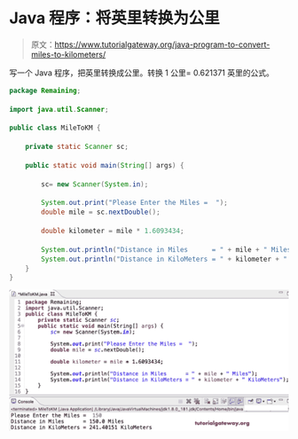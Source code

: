 # Java 程序：将英里转换为公里

> 原文：<https://www.tutorialgateway.org/java-program-to-convert-miles-to-kilometers/>

写一个 Java 程序，把英里转换成公里。转换 1 公里= 0.621371 英里的公式。

```java
package Remaining;

import java.util.Scanner;

public class MileToKM {

	private static Scanner sc;

	public static void main(String[] args) {

		sc= new Scanner(System.in);

		System.out.print("Please Enter the Miles =  ");
		double mile = sc.nextDouble();

		double kilometer = mile * 1.6093434;

		System.out.println("Distance in Miles      = " + mile + " Miles");		
		System.out.println("Distance in KiloMeters = " + kilometer + " KiloMeters");	
	}
}
```

![Java Program to Convert Miles To Kilometers](img/f0570fe5a976616126983cb09ccc59ab.png)